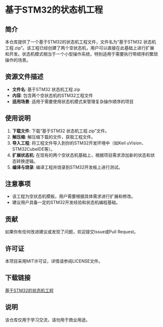 # 基于STM32的状态机工程

## 简介

本仓库提供了一个基于STM32的状态机工程文件，文件名为“基于STM32 状态机工程.zip”。该工程已经创建了两个空状态机，用户可以直接在此基础上进行扩展和开发。状态机模式相当于一个小型操作系统，特别适用于需要执行带顺序的繁琐操作的场景。

## 资源文件描述

- **文件名**: 基于STM32 状态机工程.zip
- **内容**: 包含两个空状态机的STM32工程文件
- **适用场景**: 适用于需要使用状态机模式来管理复杂操作顺序的项目

## 使用说明

1. **下载文件**: 下载“基于STM32 状态机工程.zip”文件。
2. **解压缩**: 解压缩下载的文件，获取工程文件。
3. **导入工程**: 将工程文件导入到你的STM32开发环境中（如Keil uVision、STM32CubeIDE等）。
4. **扩展状态机**: 在现有的两个空状态机基础上，根据项目需求添加新的状态和状态转换逻辑。
5. **编译与烧录**: 编译工程并烧录到STM32开发板上进行测试。

## 注意事项

- 该工程为空状态机模板，用户需要根据具体需求进行扩展和修改。
- 建议用户具备一定的STM32开发经验和状态机编程基础。

## 贡献

如果你有任何改进建议或发现了问题，欢迎提交Issue或Pull Request。

## 许可证

本项目采用MIT许可证，详情请参阅LICENSE文件。

## 下载链接
[基于STM32的状态机工程](https://pan.quark.cn/s/b5acf0ee5fb6)

## 说明

该仓库仅用于学习交流，请勿用于商业用途。
